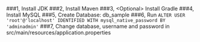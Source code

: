 ###1, Install JDK
###2, Install Maven
###3, \<Optional\> Install Gradle
###4, Install MySQL
###5, Create Database: db_sample
###6, Run ```ALTER USER 'root'@'localhost' IDENTIFIED WITH mysql_native_password BY 'adminadmin'``` 
###7, Change database, username and password in src/main/resources/application.properties
